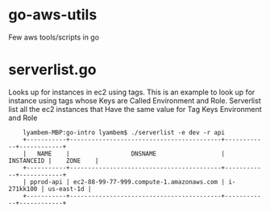 # go-aws-utils
Few aws tools/scripts in go

# serverlist.go

Looks up for instances in ec2 using tags. This is an example to look up for instance using tags whose Keys are Called Environment and Role. Serverlist list all the ec2 instances that Have the same value for Tag Keys Environment and Role

		lyambem-MBP:go-intro lyambem$ ./serverlist -e dev -r api
		+-----------+------------------------------------------+------------+------------+
		|   NAME    |                 DNSNAME                  | INSTANCEID |    ZONE    |
		+-----------+------------------------------------------+------------+------------+
		| pprod-api | ec2-88-99-77-999.compute-1.amazonaws.com | i-271kk100 | us-east-1d |
		+-----------+------------------------------------------+------------+------------+

